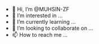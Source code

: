 - 👋 Hi, I’m @MUHSIN-ZF
- 👀 I’m interested in ...
- 🌱 I’m currently learning ...
- 💞️ I’m looking to collaborate on ...
- 📫 How to reach me ...

<!---
MUHSIN-ZF/MUHSIN-ZF is a ✨ special ✨ repository because its `README.md` (this file) appears on your GitHub profile.
You can click the Preview link to take a look at your changes.
--->
